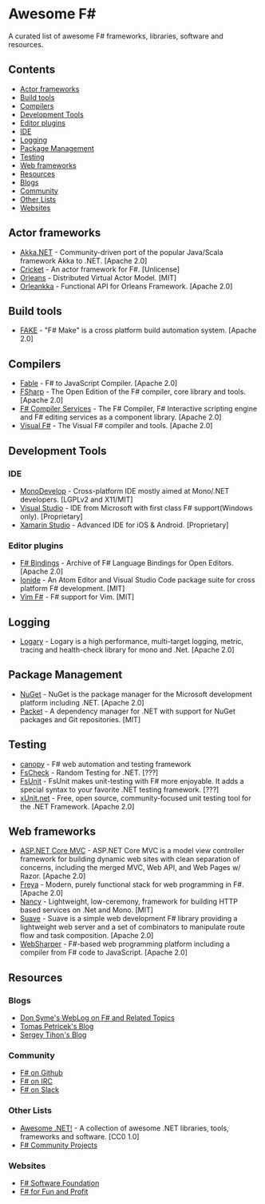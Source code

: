 # Awesome F# #
A curated list of awesome F# frameworks, libraries, software and resources.

## Contents
 * [Actor frameworks](#actor-frameworks)
 * [Build tools](#build-tools)
 * [Compilers](#compilers)
 * [Development Tools](#development-tools)
  * [Editor plugins](#editor-plugins)
  * [IDE](#ide)
 * [Logging](#logging)
 * [Package Management](#package-management)
 * [Testing](#testing)
 * [Web frameworks](#web-frameworks)
 * [Resources](#resources)
  * [Blogs](#blogs)
  * [Community](#community)
  * [Other Lists](#other-lists)
  * [Websites](#websites)

## Actor frameworks
 * [Akka.NET](http://getakka.net/) - Community-driven port of the popular Java/Scala framework Akka to .NET. [Apache 2.0]
 * [Cricket](http://fsprojects.github.io/Cricket/) - An actor framework for F#. [Unlicense]
 * [Orleans](http://dotnet.github.io/orleans/) - Distributed Virtual Actor Model. [MIT]
 * [Orleankka](https://github.com/OrleansContrib/Orleankka) - Functional API for Orleans Framework. [Apache 2.0]

## Build tools
 * [FAKE](http://fsharp.github.io/FAKE/) - "F# Make" is a cross platform build automation system. [Apache 2.0]

## Compilers
 * [Fable](http://fable.io/) - F# to JavaScript Compiler. [Apache 2.0]
 * [FSharp](https://github.com/fsharp/fsharp) - The Open Edition of the F# compiler, core library and tools. [Apache 2.0]
 * [F# Compiler Services](http://fsharp.github.io/FSharp.Compiler.Service/) - The F# Compiler, F# Interactive scripting engine and F# editing services as a component library. [Apache 2.0]
 * [Visual F#](https://github.com/Microsoft/visualfsharp) - The Visual F# compiler and tools. [Apache 2.0]

## Development Tools

### IDE
 * [MonoDevelop](http://www.monodevelop.com/) - Cross-platform IDE mostly aimed at Mono/.NET developers. [LGPLv2 and X11/MIT]
 * [Visual Studio](https://www.visualstudio.com/) - IDE from Microsoft with first class F# support(Windows only). [Proprietary]
 * [Xamarin Studio](https://www.xamarin.com/studio) - Advanced IDE for iOS & Android. [Proprietary]

### Editor plugins
 * [F# Bindings](https://github.com/fsharp/fsharpbinding) - Archive of F# Language Bindings for Open Editors. [Apache 2.0]
 * [Ionide](http://ionide.io/) - An Atom Editor and Visual Studio Code package suite for cross platform F# development. [MIT]
 * [Vim F#](https://github.com/fsharp/vim-fsharp) - F# support for Vim. [MIT]

## Logging
 * [Logary](https://logary.github.io/) - Logary is a high performance, multi-target logging, metric, tracing and health-check library for mono and .Net. [Apache 2.0]

## Package Management
 * [NuGet](https://www.nuget.org/) - NuGet is the package manager for the Microsoft development platform including .NET. [Apache 2.0]
 * [Packet](https://fsprojects.github.io/Paket/) - A dependency manager for .NET with support for NuGet packages and Git repositories. [MIT]

## Testing
 * [canopy](http://lefthandedgoat.github.io/canopy/) - F# web automation and testing framework
 * [FsCheck](https://fscheck.github.io/FsCheck/) - Random Testing for .NET. [???]
 * [FsUnit](http://fsprojects.github.io/FsUnit/) - FsUnit makes unit-testing with F# more enjoyable. It adds a special syntax to your favorite .NET testing framework. [???]
 * [xUnit.net](https://xunit.github.io/) - Free, open source, community-focused unit testing tool for the .NET Framework. [Apache 2.0]

## Web frameworks
 * [ASP.NET Core MVC](https://github.com/aspnet/Mvc) - ASP.NET Core MVC is a model view controller framework for building dynamic web sites with clean separation of concerns, including the merged MVC, Web API, and Web Pages w/ Razor. [Apache 2.0]
 * [Freya](https://freya.io/) - Modern, purely functional stack for web programming in F#. [Apache 2.0]
 * [Nancy](http://nancyfx.org/) - Lightweight, low-ceremony, framework for building HTTP based services on .Net and Mono. [MIT]
 * [Suave](https://suave.io/) - Suave is a simple web development F# library providing a lightweight web server and a set of combinators to manipulate route flow and task composition. [Apache 2.0]
 * [WebSharper](http://websharper.com/) - F#-based web programming platform including a compiler from F# code to JavaScript. [Apache 2.0]

## Resources
  
### Blogs
 * [Don Syme's WebLog on F# and Related Topics]()
 * [Tomas Petricek's Blog](http://tomasp.net/blog/)
 * [Sergey Tihon's Blog](https://sergeytihon.wordpress.com/)
  
### Community
 * [F# on Github](https://github.com/fsharp/)
 * [F# on IRC](http://webchat.freenode.net/?channels=%23%23fsharp)
 * [F# on Slack](http://fsharp.org/guides/slack/)
 
### Other Lists
 * [Awesome .NET!](https://github.com/quozd/awesome-dotnet) - A collection of awesome .NET libraries, tools, frameworks and software. [CC0 1.0]
 * [F# Community Projects](http://fsharp.org/community/projects/)

### Websites
 * [F# Software Foundation](http://fsharp.org/)
 * [F# for Fun and Profit](https://fsharpforfunandprofit.com/)
